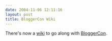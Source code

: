 ```yaml
---
date: 2004-11-06 12:11:16
layout: post
title: BloggerCon Wiki
---
```


There's now a [wiki](http://www.ensight.org/overload/pmwiki.php) to go along with [BloggerCon](http://www.bloggercon.org).

